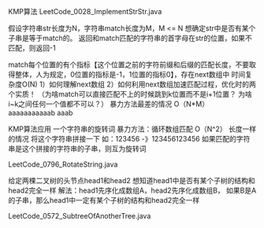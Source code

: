 KMP算法
LeetCode_0028_ImplementStrStr.java

假设字符串str长度为N，字符串match长度为M，M <= N
想确定str中是否有某个子串是等于match的。
返回和match匹配的字符串的首字母在str的位置，如果不匹配，则返回-1

match每个位置的有个指标【这个位置之前的字符前缀和后缀的匹配长度，不要取得整体，人为规定，0位置的指标是-1，1位置的指标0】，存在next数组中
时间复杂度O(N)
1）如何理解next数组
2）如何利用next数组加速匹配过程，优化时的两个实质！
（为啥match可以直接匹配不上的时候跳到k位置而不是i+1位置？
为啥i~k之间任何一个值都不可以？）
暴力方法最差的情况 O（N*M）
aaaaaaaaaaab    aaab


KMP算法应用
一个字符串的旋转词
暴力方法：循环数组匹配 O（N^2）
长度一样的情况
将这个字符串拼接一下
如：123456 -》123456123456
如果匹配的字符串是这个拼接的字符串的子串，则互为旋转词

LeetCode_0796_RotateString.java


给定两棵二叉树的头节点head1和head2
想知道head1中是否有某个子树的结构和head2完全一样
解法：head1先序化成数组A，head2先序化成数组B，
如果B是A的子串，那么head1中一定有某个子树的结构和head2完全一样
 
LeetCode_0572_SubtreeOfAnotherTree.java